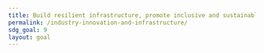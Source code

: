 ```yaml
---
title: Build resilient infrastructure, promote inclusive and sustainable industrialization and foster innovation
permalink: /industry-innovation-and-infrastructure/
sdg_goal: 9
layout: goal
---
```


